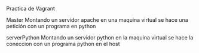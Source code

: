 Practica de Vagrant

Master
Montando un servidor apache en una maquina virtual
se hace una petición con un programa en python

serverPython
Montando un servidor python en la maquina virtual
se hace la coneccion con un programa python en el host